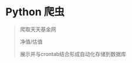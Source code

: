 <h1>Python 爬虫</h1>

<blockquote>
  <p>爬取天天基金网</p>
  
  <p>净值/估值</p>
  
  <p>展示并与crontab结合形成自动化存储到数据库</p>
</blockquote>
